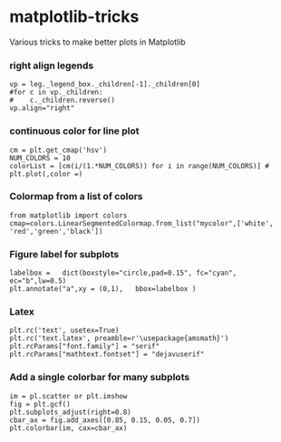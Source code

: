 # matplotlib-tricks
Various tricks to make better plots in Matplotlib

### right align legends 

```
vp = leg._legend_box._children[-1]._children[0]
#for c in vp._children:
#    c._children.reverse()
vp.align="right" 
```

### continuous color for line plot 
```
cm = plt.get_cmap('hsv')
NUM_COLORS = 10
colorList = [cm(i/(1.*NUM_COLORS)) for i in range(NUM_COLORS)] # plt.plot(,color =)
```

### Colormap from a list of colors 
```
from matplotlib import colors
cmap=colors.LinearSegmentedColormap.from_list("mycolor",['white', 'red','green','black']) 
```

### Figure label for subplots 
```
labelbox =   dict(boxstyle="circle,pad=0.15", fc="cyan", ec="b",lw=0.5) 
plt.annotate("a",xy = (0,1),   bbox=labelbox )
```

### Latex 
```
plt.rc('text', usetex=True)
plt.rc('text.latex', preamble=r'\usepackage{amsmath}')
plt.rcParams["font.family"] = "serif"
plt.rcParams["mathtext.fontset"] = "dejavuserif"
```
### Add a single colorbar for many subplots 
```
im = pl.scatter or plt.imshow
fig = plt.gcf()
plt.subplots_adjust(right=0.8)
cbar_ax = fig.add_axes([0.85, 0.15, 0.05, 0.7])
plt.colorbar(im, cax=cbar_ax)
```
